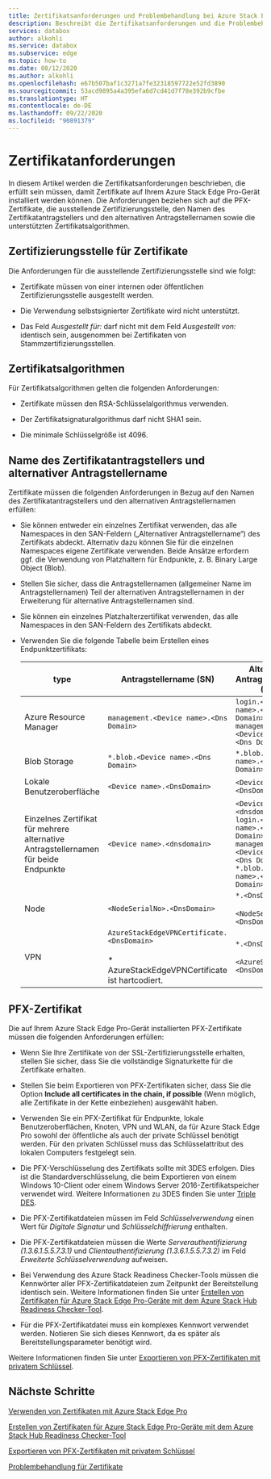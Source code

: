 ```yaml
---
title: Zertifikatsanforderungen und Problembehandlung bei Azure Stack Edge Pro | Microsoft-Dokumentation
description: Beschreibt die Zertifikatsanforderungen und die Problembehandlung von Zertifikatsfehlern bei Azure Stack Edge Pro-Geräten.
services: databox
author: alkohli
ms.service: databox
ms.subservice: edge
ms.topic: how-to
ms.date: 08/12/2020
ms.author: alkohli
ms.openlocfilehash: e67b507baf1c3271a7fe32318597722e52fd3890
ms.sourcegitcommit: 53acd9895a4a395efa6d7cd41d7f78e392b9cfbe
ms.translationtype: HT
ms.contentlocale: de-DE
ms.lasthandoff: 09/22/2020
ms.locfileid: "90891379"
---
```

# <a name="certificate-requirements"></a>Zertifikatanforderungen

In diesem Artikel werden die Zertifikatsanforderungen beschrieben, die erfüllt sein müssen, damit Zertifikate auf Ihrem Azure Stack Edge Pro-Gerät installiert werden können. Die Anforderungen beziehen sich auf die PFX-Zertifikate, die ausstellende Zertifizierungsstelle, den Namen des Zertifikatantragstellers und den alternativen Antragstellernamen sowie die unterstützten Zertifikatsalgorithmen.

## <a name="certificate-issuing-authority"></a>Zertifizierungsstelle für Zertifikate

Die Anforderungen für die ausstellende Zertifizierungsstelle sind wie folgt:

* Zertifikate müssen von einer internen oder öffentlichen Zertifizierungsstelle ausgestellt werden.

* Die Verwendung selbstsignierter Zertifikate wird nicht unterstützt.

* Das Feld *Ausgestellt für:* darf nicht mit dem Feld *Ausgestellt von:* identisch sein, ausgenommen bei Zertifikaten von Stammzertifizierungsstellen.



## <a name="certificate-algorithms"></a>Zertifikatsalgorithmen

Für Zertifikatsalgorithmen gelten die folgenden Anforderungen:

* Zertifikate müssen den RSA-Schlüsselalgorithmus verwenden.

* Der Zertifikatsignaturalgorithmus darf nicht SHA1 sein.

* Die minimale Schlüsselgröße ist 4096.

## <a name="certificate-subject-name-and-subject-alternative-name"></a>Name des Zertifikatantragstellers und alternativer Antragstellername

Zertifikate müssen die folgenden Anforderungen in Bezug auf den Namen des Zertifikatantragstellers und den alternativen Antragstellernamen erfüllen:

* Sie können entweder ein einzelnes Zertifikat verwenden, das alle Namespaces in den SAN-Feldern („Alternativer Antragstellername“) des Zertifikats abdeckt. Alternativ dazu können Sie für die einzelnen Namespaces eigene Zertifikate verwenden. Beide Ansätze erfordern ggf. die Verwendung von Platzhaltern für Endpunkte, z. B. Binary Large Object (Blob).

* Stellen Sie sicher, dass die Antragstellernamen (allgemeiner Name im Antragstellernamen) Teil der alternativen Antragstellernamen in der Erweiterung für alternative Antragstellernamen sind.

* Sie können ein einzelnes Platzhalterzertifikat verwenden, das alle Namespaces in den SAN-Feldern des Zertifikats abdeckt.

* Verwenden Sie die folgende Tabelle beim Erstellen eines Endpunktzertifikats:

    |type |Antragstellername (SN)  |Alternativer Antragstellername (SAN)  |Beispiel für Antragstellername |
    |---------|---------|---------|---------|
    |Azure Resource Manager|`management.<Device name>.<Dns Domain>`|`login.<Device name>.<Dns Domain>`<br>`management.<Device name>.<Dns Domain>`|`management.mydevice1.microsoftdatabox.com` |
    |Blob Storage|`*.blob.<Device name>.<Dns Domain>`|`*.blob.< Device name>.<Dns Domain>`|`*.blob.mydevice1.microsoftdatabox.com` |
    |Lokale Benutzeroberfläche| `<Device name>.<DnsDomain>`|`<Device name>.<DnsDomain>`| `mydevice1.microsoftdatabox.com` |
    |Einzelnes Zertifikat für mehrere alternative Antragstellernamen für beide Endpunkte|`<Device name>.<dnsdomain>`|`<Device name>.<dnsdomain>`<br>`login.<Device name>.<Dns Domain>`<br>`management.<Device name>.<Dns Domain>`<br>`*.blob.<Device name>.<Dns Domain>`|`mydevice1.microsoftdatabox.com` |
    |Node|`<NodeSerialNo>.<DnsDomain>`|`*.<DnsDomain>`<br><br>`<NodeSerialNo>.<DnsDomain>`|`mydevice1.microsoftdatabox.com` |
    |VPN|`AzureStackEdgeVPNCertificate.<DnsDomain>`<br><br> * AzureStackEdgeVPNCertificate ist hartcodiert.  | `*.<DnsDomain>`<br><br>`<AzureStackVPN>.<DnsDomain>` | `edgevpncertificate.microsoftdatabox.com`|
    
## <a name="pfx-certificate"></a>PFX-Zertifikat

Die auf Ihrem Azure Stack Edge Pro-Gerät installierten PFX-Zertifikate müssen die folgenden Anforderungen erfüllen:

* Wenn Sie Ihre Zertifikate von der SSL-Zertifizierungsstelle erhalten, stellen Sie sicher, dass Sie die vollständige Signaturkette für die Zertifikate erhalten.

* Stellen Sie beim Exportieren von PFX-Zertifikaten sicher, dass Sie die Option **Include all certificates in the chain, if possible** (Wenn möglich, alle Zertifikate in der Kette einbeziehen) ausgewählt haben.

* Verwenden Sie ein PFX-Zertifikat für Endpunkte, lokale Benutzeroberflächen, Knoten, VPN und WLAN, da für Azure Stack Edge Pro sowohl der öffentliche als auch der private Schlüssel benötigt werden. Für den privaten Schlüssel muss das Schlüsselattribut des lokalen Computers festgelegt sein.

* Die PFX-Verschlüsselung des Zertifikats sollte mit 3DES erfolgen. Dies ist die Standardverschlüsselung, die beim Exportieren von einem Windows 10-Client oder einem Windows Server 2016-Zertifikatspeicher verwendet wird. Weitere Informationen zu 3DES finden Sie unter [Triple DES](https://en.wikipedia.org/wiki/Triple_DES).

* Die PFX-Zertifikatdateien müssen im Feld *Schlüsselverwendung* einen Wert für *Digitale Signatur* und *Schlüsselchiffrierung* enthalten.

* Die PFX-Zertifikatdateien müssen die Werte *Serverauthentifizierung (1.3.6.1.5.5.7.3.1)* und *Clientauthentifizierung (1.3.6.1.5.5.7.3.2)* im Feld *Erweiterte Schlüsselverwendung* aufweisen.

* Bei Verwendung des Azure Stack Readiness Checker-Tools müssen die Kennwörter aller PFX-Zertifikatdateien zum Zeitpunkt der Bereitstellung identisch sein. Weitere Informationen finden Sie unter [Erstellen von Zertifikaten für Azure Stack Edge Pro-Geräte mit dem Azure Stack Hub Readiness Checker-Tool](azure-stack-edge-j-series-create-certificates-tool.md).

* Für die PFX-Zertifikatdatei muss ein komplexes Kennwort verwendet werden. Notieren Sie sich dieses Kennwort, da es später als Bereitstellungsparameter benötigt wird.

Weitere Informationen finden Sie unter [Exportieren von PFX-Zertifikaten mit privatem Schlüssel](azure-stack-edge-j-series-manage-certificates.md#export-certificates-as-pfx-format-with-private-key).

## <a name="next-steps"></a>Nächste Schritte

[Verwenden von Zertifikaten mit Azure Stack Edge Pro](azure-stack-edge-j-series-manage-certificates.md)

[Erstellen von Zertifikaten für Azure Stack Edge Pro-Geräte mit dem Azure Stack Hub Readiness Checker-Tool](azure-stack-edge-j-series-create-certificates-tool.md)

[Exportieren von PFX-Zertifikaten mit privatem Schlüssel](azure-stack-edge-j-series-manage-certificates.md#export-certificates-as-pfx-format-with-private-key)

[Problembehandlung für Zertifikate](azure-stack-edge-j-series-certificate-troubleshooting.md)